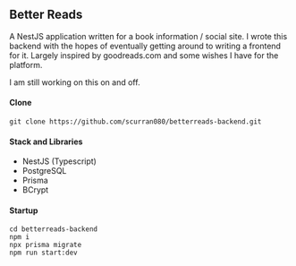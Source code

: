 ## Better Reads
A NestJS application written for a book information / social site. I wrote this backend with the hopes of eventually getting around to writing a frontend for it. Largely inspired by goodreads.com
and some wishes I have for the platform.

I am still working on this on and off.

#### Clone
```console
git clone https://github.com/scurran080/betterreads-backend.git
```
#### Stack and Libraries
* NestJS (Typescript)
* PostgreSQL
* Prisma
* BCrypt

#### Startup
```
cd betterreads-backend
npm i
npx prisma migrate
npm run start:dev
```
